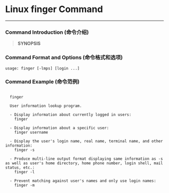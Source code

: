 # Linux finger Command
-------------------
### Command Introduction (命令介绍)
> **SYNOPSIS**
### Command Format and Options (命令格式和选项)
```
usage: finger [-lmps] [login ...]
```
### Command Example (命令范例)
```

  finger

  User information lookup program.

  - Display information about currently logged in users:
    finger

  - Display information about a specific user:
    finger username

  - Display the user's login name, real name, terminal name, and other information:
    finger -s

  - Produce multi-line output format displaying same information as -s as well as user's home directory, home phone number, login shell, mail status, etc.:
    finger -l

  - Prevent matching against user's names and only use login names:
    finger -m


```
